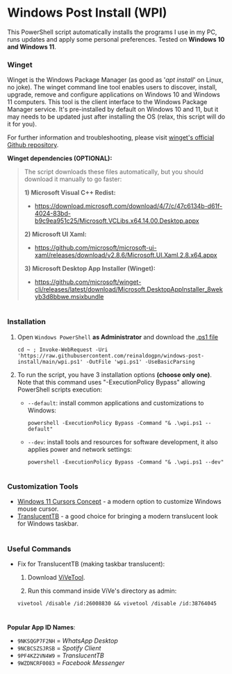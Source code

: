 # Windows Post Install (WPI)

This PowerShell script automatically installs the programs I use in my PC, runs updates and apply some personal preferences. Tested on **Windows 10 and Windows 11**.

### Winget

Winget is the Windows Package Manager (as good as '*apt install*' on Linux, no joke). The winget command line tool enables users to discover, install, upgrade, remove and configure applications on Windows 10 and Windows 11 computers. This tool is the client interface to the Windows Package Manager service. It's pre-installed by default on Windows 10 and 11, but it may needs to be updated just after installing the OS (relax, this script will do it for you).

For further information and troubleshooting, please visit [winget's official Github repository](https://github.com/microsoft/winget-cli).

**Winget dependencies (OPTIONAL):**

> The script downloads these files automatically, but you should download it manually to go faster:
> 
> **1) Microsoft Visual C++ Redist:**
> 
> - https://download.microsoft.com/download/4/7/c/47c6134b-d61f-4024-83bd-b9c9ea951c25/Microsoft.VCLibs.x64.14.00.Desktop.appx
> 
> **2) Microsoft UI Xaml:**
> 
> - https://github.com/microsoft/microsoft-ui-xaml/releases/download/v2.8.6/Microsoft.UI.Xaml.2.8.x64.appx
>   
> **3) Microsoft Desktop App Installer (Winget):**
> 
> - https://github.com/microsoft/winget-cli/releases/latest/download/Microsoft.DesktopAppInstaller_8wekyb3d8bbwe.msixbundle

#
### Installation
1. Open `Windows PowerShell` **as Administrator** and download the [.ps1 file](https://raw.githubusercontent.com/reinaldogpn/windows-post-install/main/wpi.ps1)
    ```
    cd ~ ; Invoke-WebRequest -Uri 'https://raw.githubusercontent.com/reinaldogpn/windows-post-install/main/wpi.ps1' -OutFile 'wpi.ps1' -UseBasicParsing
    ```

2. To run the script, you have 3 installation options **(choose only one)**. Note that this command uses "-ExecutionPolicy Bypass" allowing PowerShell scripts execution:
        
    - `--default`: install common applications and customizations to Windows:
        ```
        powershell -ExecutionPolicy Bypass -Command "& .\wpi.ps1 --default"
        ```
        
    - `--dev`: install tools and resources for software development, it also applies power and network settings:
        ```
        powershell -ExecutionPolicy Bypass -Command "& .\wpi.ps1 --dev"
        ```

#
### Customization Tools

* [Windows 11 Cursors Concept](https://www.deviantart.com/jepricreations/art/Windows-11-Cursors-Concept-v2-886489356) - a modern option to customize Windows mouse cursor.
* [TranslucentTB](https://apps.microsoft.com/store/detail/translucenttb/9PF4KZ2VN4W9?hl=en-us&gl=us) - a good choice for bringing a modern translucent look for Windows taskbar.

#
### Useful Commands

* Fix for TranslucentTB (making taskbar translucent):

    1. Download [ViVeTool](https://github.com/thebookisclosed/ViVe).

    2. Run this command inside ViVe's directory as admin:

    ``` batch
    vivetool /disable /id:26008830 && vivetool /disable /id:38764045
    ```

#
**Popular App ID Names**:
- `9NKSQGP7F2NH` = *WhatsApp Desktop*
- `9NCBCSZSJRSB` = *Spotify Client*
- `9PF4KZ2VN4W9` = *TranslucentTB*
- `9WZDNCRF0083` = *Facebook Messenger*
